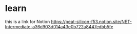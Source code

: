 # learn

this is a link for Notion
https://peat-silicon-f53.notion.site/NET-Intermediate-a36d903d014a43e0b722a8447edbb5fe
